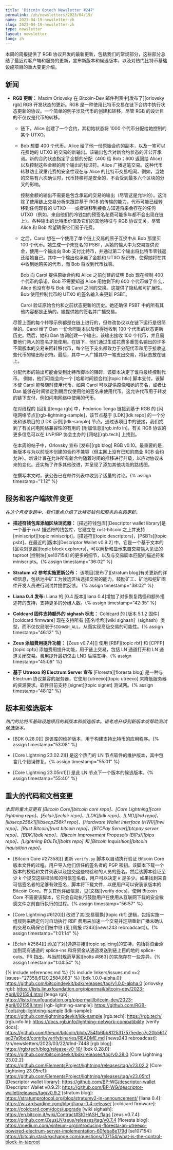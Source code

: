 ```yaml
---
title: 'Bitcoin Optech Newsletter #247'
permalink: /zh/newsletters/2023/04/19/
name: 2023-04-19-newsletter-zh
slug: 2023-04-19-newsletter-zh
type: newsletter
layout: newsletter
lang: zh
---
```

本周的周报提供了 RGB 协议开发的最新更新，包括我们的常规部分，这些部分总结了最近对客户端和服务的更新，宣布新版本和候选版本，以及对热门比特币基础设施项目的重大变更介绍。

## 新闻

- **RGB 更新：** Maxim Orlovsky 在 Bitcoin-Dev 邮件列表中[发布了][orlovsky rgb] RGB 开发状态的更新。RGB 是一种使用比特币交易在链下合约中执行状态更新的协议。一个简单的例子涉及代币的创建和转移，尽管 RGB 的设计目的不仅仅是代币的转移。

  - 链下，Alice 创建了一个合约，其初始状态将 1000 个代币分配给她控制的某个 UTXO。

  - Bob 想要 400 个代币。Alice 给了他一份原始合约的副本，以及一笔可以花费她的 UTXO 的交易的新输出。该输出包含对新合约状态的非公开承诺。新的合约状态指定了金额的分配（400 给 Bob；600 返回给 Alice）以及控制这些金额的两个输出的标识符。Alice 广播这笔交易。这种代币转移防止双重花费的安全性现在与 Alice 的比特币交易相同，例如，当她的交易有六次确认时，代币转移将是安全的，不会受到最多六个区块的分叉的影响。

    控制金额的输出不需要是包含承诺的交易的输出（尽管这是允许的）。这消除了使用链上交易分析来跟踪基于 RGB 的传输的能力。代币可能已经转移到任何现有的 UTXO——或者转移到接收方知道将来会存在的任何 UTXO（例如，来自他们的冷钱包的预签名花费可能多年都不会出现在链上）。各种输出的比特币价值及它们的其他特征与 RGB 协议无关，尽管 Alice 和 Bob 希望确保它们易于花费。

  - 之后，Carol 想在一个使用了单个链上交易的原子互换中从 Bob 那里买 100 个代币。她生成一个未签名的 PSBT，从她的输入中为交易提供资金，使用一个输出向 Bob 支付比特币，并通过第二个输出将比特币零钱返还给她自己。其中一个输出也承诺了金额和 UTXO 标识符，使得她将在其中收到她购买的代币，而 Bob 将收到代币找零。

    Bob 向 Carol 提供原始合约和 Alice 之前创建的证明 Bob 现在控制 400 个代币的承诺。Bob 不需要知道 Alice 用她剩下的 600 个代币做了什么，Alice 也没有参与 Bob 和 Carol 之间的交换。这提供了隐私和可扩展性。Bob 使用控制代币的 UTXO 的签名输入来更新 PSBT。

    Carol 验证原始合约和之前状态更新的历史。她还确保 PSBT 中的所有其他内容都是正确的。她提供她的签名并广播交易。

  尽管上面的每个转移示例都是在链上进行的，但修改协议以在链下运行是很简单的。Carol 给了 Dan 一份合同副本以及使得她收到 100 个代币的状态更新历史。然后，她和 Dan 协调创建一个输出，该输出接收 100 个代币，并且需要他们两人的签名才能使用。在链下，他们通过生成花费多重签名输出的许多不同版本的交易来回转移代币，每个链下支出都致力于分配代币和用于接收这些代币的输出标识符。最后，其中一人广播其中一笔支出交易，将状态放在链上。

  分配代币的输出可能会受到比特币脚本的阻碍，该脚本决定了谁将最终控制代币。
  例如，他们可能会向一个 [哈希时间锁合约][topic htlc] 脚本支付，该脚本使 Carol 能够随时使用代币，如果 Carol 可以提供原像和她的签名，或者让 Dan 能够在时间锁定到期后仅使用他的签名来使用代币。这允许代币用于转发的链下支付，例如闪电网络中使用的代币。

  在对线程的 [回复][tenga rgb] 中，Federico Tenga 链接到基于 RGB 的 [闪电网络节点][rgb-lightning-sample]，该节点基于 [LDK][ldk
  repo] 的一个分支和该项目的 [LDK 示例][ldk-sample] 节点。通过该项目中的链接，我们找到了有关闪电网络兼容性的有用的 [附加信息][rgb.info ln]。有关 RGB 协议的更多信息可以在 LNP/BP 协会主办的 [网站][rgb.tech] 上找到。

  在本周的帖子中，Orlovsky 宣布 [发布][rgb blog] RGB v0.10。最重要的是，新版本与为以前版本创建的合约不兼容（但主网上没有已知的商业 RGB 合约允许）。新设计旨在允许所有新合约随着时间的推移进行升级，以应对协议未来的变化。还实施了许多其他改进，并呈现了添加其他功能的路线图。

  在撰写本文时，该公告已在邮件列表中收到了适量的讨论。{% assign timestamp="1:12" %}

## 服务和客户端软件变更

*在这个月度专题中，我们重点介绍了比特币钱包和服务的有趣更新。*

- **<!--descriptor-wallet-library-adds-block-explorer-->描述符钱包库添加区块浏览器：**
  [描述符钱包库][Descriptor wallet library]是一个基于 rust 描述符的钱包库，它建立在 rust-bitcoin 之上并支持 [miniscript][topic miniscript]，[描述符][topic descriptors]，[PSBTs][topic psbt]，在最近的[版本][Descriptor Wallet v0.9.2] 中，它是一个基于文本的 [区块浏览器][topic block explorers]，可以解析和显示来自交易输入见证的 taproot [控制块][se107154] 的更多的细节，以及与交易脚本匹配的描述符和 miniscripts。{% assign timestamp="36:02" %}

- **Stratum v2 参考实施更新公布：**
  该项目[发布了][stratum blog]有关更新的详细信息，包括池中矿工为候选区块选择交易的能力。鼓励矿工、矿池和挖矿固件开发人员进行测试并提供反馈。 {% assign timestamp="38:02" %}

- **Liana 0.4 发布:**
  Liana 的 [0.4 版本][liana 0.4]增加了对多恢复路径和额外描述符的支持，支持更多的分组人数。{% assign timestamp="42:35" %}

- **Coldcard 固件支持额外的 sighash 标志：**
  Coldcard 的 [版本 5.1.2 固件][coldcard firmware] 现在支持所有
  [签名哈希][wiki sighash]（sighash）类型，而不仅仅局限于`SIGHASH_ALL`，从而实现高级交易的可能性。{% assign timestamp="46:12" %}

- **Zeus 添加费用提升功能：**
  [Zeus v0.7.4][] 使用 [RBF][topic rbf] 和 [CPFP][topic cpfp] 添加费用提升功能，用于链上交易，包括 LN 通道打开和 LN 通道关闭交易。费用提升最初仅由 LND 后端支持。{% assign timestamp="45:09" %}

- **基于 Utreexo 的 Electrum Server 宣布**
   [Floresta][floresta blog] 是一种与 Electrum 协议兼容的服务器，它使用 [utreexo][topic utreexo] 来降低服务器的资源要求。软件目前支持 [signet][topic signet] 测试网。{% assign timestamp="48:12" %}

## 版本和候选版本

*热门的比特币基础设施项目的新版本和候选版本。请考虑升级到新版本或帮助测试候选版本。*

- [BDK 0.28.0][] 是该库的维护版本，用于构建支持比特币的应用程序。{% assign timestamp="53:08" %}

- [Core Lightning 23.02.2][] 是这个热门的 LN 节点软件的维护版本，其中包含几个错误修复。{% assign timestamp="55:01" %}

- [Core Lightning 23.05rc1][] 是此 LN 节点下一个版本的候选版本。{% assign timestamp="55:40" %}

## 重大的代码和文档变更

*本周的重大变更有 [Bitcoin Core][bitcoin core repo]、[Core
Lightning][core lightning repo]、[Eclair][eclair repo]、[LDK][ldk repo]、[LND][lnd repo]、[libsecp256k1][libsecp256k1 repo]、[Hardware Wallet Interface (HWI)][hwi repo]、[Rust Bitcoin][rust bitcoin repo]、[BTCPay Server][btcpay server repo]、[BDK][bdk repo]、[Bitcoin Improvement Proposals (BIPs)][bips repo]、[Lightning BOLTs][bolts repo] 和 [Bitcoin Inquisition][bitcoin inquisition repo]。*

- [Bitcoin Core #27358][] 更新 `verify.py` 脚本以自动执行验证 Bitcoin Core 版本文件的过程。用户导入他们信任的签名者的 PGP 密钥。该脚本下载一个版本的校验和文件列表以及提交这些校验和的人员的签名。然后该脚本验证至少 *k* 个提交这些校验和的可信签名者，用户可以决定 *k* 是多少。如果找到来自可信签名者的足够有效签名，脚本将下载文件，以便用户可以安装该版本的 Bitcoin Core。有关其他详细信息，见[文档][verify docs]。使用 Bitcoin Core 不需要该脚本，它只会自动执行鼓励用户在使用从互联网下载的安全敏感文件之前自行执行的过程。{% assign timestamp="56:57" %}

- [Core Lightning #6120][] 改进了其[交易替换][topic rbf] 逻辑，包括实施一组规则来确定何时自动执行 RBF 费用来加速一个交易并定期重新广播未确认的交易以确保它们被中继 (见 [周报 #243][news243 rebroadcast])。{% assign timestamp="1:01:14" %}

- [Eclair #2584][] 添加了对[通道拼接][topic splicing]的支持，包括将资金添加到现有通道的 splice-ins 和将资金从通道发送到链上目的地的 splice-outs。PR 指出，与当前[规范草案][bolts #863] 的实施存在一些差异。{% assign timestamp="1:04:54" %}

{% include references.md %}
{% include linkers/issues.md v=2 issues="27358,6120,2584,863" %}
[bdk 1.0.0-alpha.0]: https://github.com/bitcoindevkit/bdk/releases/tag/v1.0.0-alpha.0
[orlovsky rgb]: https://lists.linuxfoundation.org/pipermail/bitcoin-dev/2023-April/021554.html
[tenga rgb]: https://lists.linuxfoundation.org/pipermail/bitcoin-dev/2023-April/021558.html
[rgb-lightning-sample]: https://github.com/RGB-Tools/rgb-lightning-sample
[ldk-sample]: https://github.com/lightningdevkit/ldk-sample
[rgb.tech]: https://rgb.tech/
[rgb.info ln]: https://docs.rgb.info/lightning-network-compatibility
[verify docs]: https://github.com/theuni/bitcoin/blob/754fb6bb8125317575edec7c20b5617ad27a9bdd/contrib/verifybinaries/README.md
[news243 rebroadcast]: /zh/newsletters/2023/03/22/#lnd-7448
[rgb blog]: https://rgb.tech/blog/release-v0-10/
[bdk 0.28.0]: https://github.com/bitcoindevkit/bdk/releases/tag/v0.28.0
[Core Lightning 23.02.2]: https://github.com/ElementsProject/lightning/releases/tag/v23.02.2
[Core Lightning 23.05rc1]: https://github.com/ElementsProject/lightning/releases/tag/v23.05rc1
[Descriptor wallet library]: https://github.com/BP-WG/descriptor-wallet
[Descriptor Wallet v0.9.2]: https://github.com/BP-WG/descriptor-wallet/releases/tag/v0.9.2
[stratum blog]: https://stratumprotocol.org/blog/stratumv2-jn-announcement/
[liana 0.4]: https://wizardsardine.com/blog/liana-0.4-release/
[coldcard firmware]: https://coldcard.com/docs/upgrade
[wiki sighash]: https://en.bitcoin.it/wiki/Contract#SIGHASH_flags
[zeus v0.7.4]: https://github.com/ZeusLN/zeus/releases/tag/v0.7.4
[floresta blog]: https://medium.com/vinteum-org/introducing-floresta-an-utreexo-powered-electrum-server-implementation-60feba8e179d
[se107154]: https://bitcoin.stackexchange.com/questions/107154/what-is-the-control-block-in-taproot
